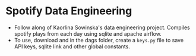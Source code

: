 # Spotify Data Engineering
- Follow along of Kaorlina Sowinska's data engineering project. Compiles spotify plays from each day using sqlite and apache airflow.
- To use, download and in the dags folder, create a `keys.py` file to save API keys, sqlite link and other global constants.
